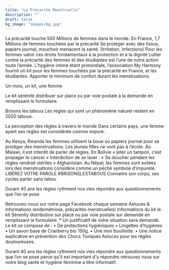```yaml
---
title: "La Précarité Menstruelle"
description: ""
draft: false
bg_image: "images/bg.jpg"
---
```


La précarité touche 500 Millions de femmes dans le monde.
En France, 1,7 Millions de femmes touchées par la précarité
Se protéger avec des tissus, papiers journal, mouchoir menacent la santé.
(Irritation, Infections)
Pour les femmes valoir ces droits fondamentaux à la protection et à la dignité
Lutter contre la précarité des femmes et des étudiantes est l’une de notre action toute l’année.
L’hygiène intime étant primordiale, l’association My Harmony fournit un kit pour les femmes touchées par la précarité en France, et les étudiantes.
Apporter le minimum de confort durant les menstruations.

Un mois, un kit, une femme

Le kit sérénité distribuer sur place ou par voie postale à la demande en remplissant le formulaire.

Brisons les tabous
Les règles qui sont un phénomène naturel restent en 2020 tabous.

La perception des règles à travers le monde
Dans certains pays, une femme ayant ses règles est considérée comme impure.

Au Kenya, Rwanda les femmes utilisent la boue ou papiers journal pour se protéger des menstruations. Les jeunes filles ne vont pas à l’école.
Au Malawi, il est interdit de parler de règles.
En Bolivie « jeter un tampon, c’est propager le cancer »
Interdiction de se laver : « Se doucher pendant les règles rendrait stériles » Afghanistan.
Au Népal, les femmes sont exilées lors des menstruations considère comme un péché symbole d’impureté.
LIBÉREZ VOTRE PAROLE
#BRISONSLESTABOUS
Connaitre son corps, ses cycles parler sans tabou

Durant 40 ans les règles rythment nos vies répondre aux questionnements que l’on se pose

Retrouvez-nous sur notre page Facebook chaque semaine Astuces & informations (endométriose, précarités menstruelles)
Informations du kit
le kit Sérenity distribution sur place ou par voie postale sur demande en remplissant le formulaire. *
Un justificatif de votre situation sera demandé.
Le kit se compose de :
•	De protections hygiéniques
•	Lingettes d’hygiènes
•	Un savon base de Cranberry bio 150g.
•	Une mini bouillotte.
•	Une notice explicative en prévention des Chocs Toxiques Astuces pour les règles douloureuses.

Durant 40 ans les règles rythment nos vies répondre aux questionnements que l’on se pose parce qu'il est important d'y répondre retrouvez nous sur notre blog santé et hygiène féminine a titre informatif.
